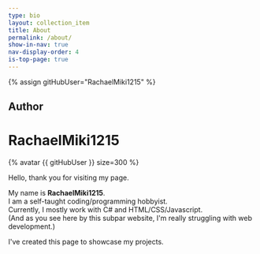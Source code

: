 ```yaml
---
type: bio
layout: collection_item
title: About
permalink: /about/
show-in-nav: true
nav-display-order: 4
is-top-page: true
---
```


{% assign gitHubUser="RachaelMiki1215" %}

## Author
# RachaelMiki1215

{% avatar {{ gitHubUser }} size=300 %}

Hello, thank you for visiting my page.

My name is <strong>RachaelMiki1215</strong>.  
I am a self-taught coding/programming hobbyist.  
Currently, I mostly work with C# and HTML/CSS/Javascript.  
(And as you see here by this subpar website, I'm really struggling with web development.)

I've created this page to showcase my projects.



